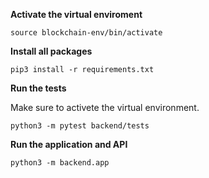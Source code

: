 **Activate the virtual enviroment**
```
source blockchain-env/bin/activate
```

**Install all packages**
```
pip3 install -r requirements.txt
```

**Run the tests**

Make sure to activete the virtual environment.

```
python3 -m pytest backend/tests
```

**Run the application and API**
```
python3 -m backend.app
```
